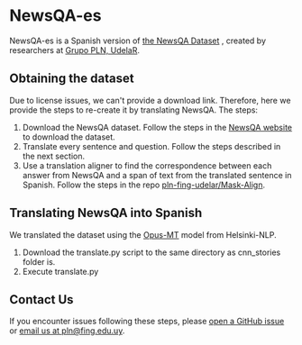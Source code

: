 # NewsQA-es

NewsQA-es is a Spanish version of [the NewsQA Dataset](https://www.microsoft.com/en-us/research/project/newsqa-dataset/)
, created by researchers at [Grupo PLN, UdelaR](https://www.fing.edu.uy/inco/grupos/pln/).

## Obtaining the dataset

Due to license issues, we can't provide a download link. Therefore, here we provide the steps to re-create it by
translating NewsQA. The steps:

1. Download the NewsQA dataset. Follow the steps in the
   [NewsQA website](https://www.microsoft.com/en-us/research/project/newsqa-dataset/) to download the dataset.
2. Translate every sentence and question. Follow the steps described in the next section.
3. Use a translation aligner to find the correspondence between each answer from NewsQA and a span of text from the
   translated sentence in Spanish. Follow the steps in the repo
   [pln-fing-udelar/Mask-Align](https://github.com/pln-fing-udelar/Mask-Align).

## Translating NewsQA into Spanish

We translated the dataset using the [Opus-MT](https://github.com/Helsinki-NLP/Opus-MT) model from Helsinki-NLP.
1. Download the translate.py script to the same directory as cnn_stories folder is.
2. Execute translate.py

## Contact Us

If you encounter issues following these steps,
please [open a GitHub issue](https://github.com/pln-fing-udelar/newsqa-es/issues/new)
or [email us at pln@fing.edu.uy](mailto:pln@fing.edu.uy).
